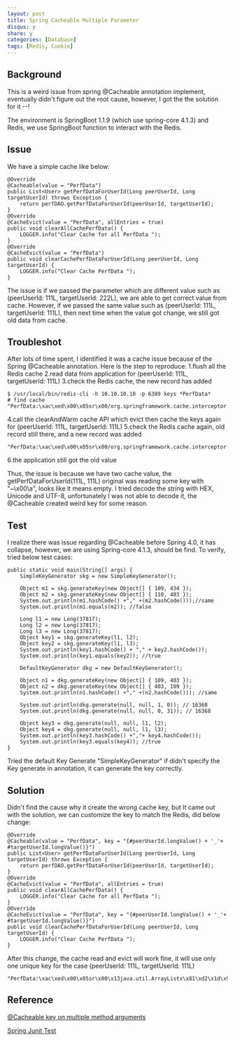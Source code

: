 ```yaml
---
layout: post
title: Spring Cacheable Multiple Parameter
disqus: y
share: y
categories: [Database]
tags: [Redis, Cookie]
---
```


Background
----------
This is a weird issue from spring @Cacheable annotation implement, eventually didn't figure out the root cause, however, I got the the solution for it --!

The environment is SpringBoot 1.1.9 (which use spring-core 4.1.3) and Redis, we use SpringBoot function to interact with the Redis.

Issue
-------
We have a simple cache like below:
~~~
@Override
@Cacheable(value = "PerfData")
public List<User> getPerfDataForUserId(Long peerUserId, Long targetUserId) throws Exception {
	return perfDAO.getPerfDataForUserId(peerUserId, targetUserId);
}
@Override
@CacheEvict(value = "PerfData", allEntries = true)
public void clearAllCachePerfData() {
	LOGGER.info("Clear Cache for all PerfData ");
}
@Override
@CacheEvict(value = "PerfData")
public void clearCachePerfDataForUserId(Long peerUserId, Long targetUserId) {
	LOGGER.info("Clear Cache PerfData ");
}
~~~
The issue is if we passed the parameter which are different value such as (peerUserId: 111L, targetUserId: 222L), we are able to get correct value from cache. However, if we passed the same value such as (peerUserId: 111L, targetUserId: 111L), then next time when the value got change, we still got old data from cache.

Troubleshot
----------
After lots of time spent, I identified it was a cache issue because of the Spring @Cacheable annotation. Here is the step to reproduce:
1.flush all the Redis cache
2.read data from application for (peerUserId: 111L, targetUserId: 111L)
3.check the Redis cache, the new record has added
~~~
$ /usr/local/bin/redis-cli -h 10.10.10.10 -p 6389 keys *PerfData*
# find cache
"PerfData:\xac\xed\x00\x05sr\x00/org.springframework.cache.interceptor.SimpleKeyL\nW\x03km\x93\xd8\x02\x00\x02I\x00\bhashCode[\x00\x06paramst\x00\x13[Ljava/lang/Object;xp\x00\x12z\xe1ur\x00\x13[Ljava.lang.Object;\x90\xceX\x9f\x10s)l\x02\x00\x00xp\x00\x00\x00\x02sr\x00\x0ejava.lang.Long;\x8b\xe4\x90\xcc\x8f#\xdf\x02\x00\x01J\x00\x05valuexr\x00\x10java.lang.Number\x86\xac\x95\x1d\x0b\x94\xe0\x8b\x02\x00\x00xp\x00\x00\x00\x00\x00\x00\x93\xb9q\x00~\x00\a"
~~~
4.call the clearAndWarm cache API which evict then cache the keys again for (peerUserId: 111L, targetUserId: 111L)
5.check the Redis cache again, old record still there, and a new record was added
~~~
"PerfData:\xac\xed\x00\x05sr\x00/org.springframework.cache.interceptor.SimpleKeyL\nW\x03km\x93\xd8\x02\x00\x02I\x00\bhashCode[\x00\x06paramst\x00\x13[Ljava/lang/Object;xp\x00\x12z\xe1ur\x00\x13[Ljava.lang.Object;\x90\xceX\x9f\x10s)l\x02\x00\x00xp\x00\x00\x00\x02sr\x00\x0ejava.lang.Long;\x8b\xe4\x90\xcc\x8f#\xdf\x02\x00\x01J\x00\x05valuexr\x00\x10java.lang.Number\x86\xac\x95\x1d\x0b\x94\xe0\x8b\x02\x00\x00xp\x00\x00\x00\x00\x00\x00\x93\xb9sq\x00~\x00\x05\x00\x00\x00\x00\x00\x00\x93\xb9"
~~~
6.the application still got the old value

Thus, the issue is because we have two cache value, the getPerfDataForUserId(111L, 111L) original was reading some key with "~\x00\a", looks like it means empty. I tried decode the string with HEX, Unicode and UTF-8, unfortunately I was not able to decode it, the @Cacheable created weird key for some reason.

Test
---------
I realize there was issue regarding @Cacheable before Spring 4.0, it has collapse, however, we are using Spring-core 4.1.3, should be find. To verify, tried below test cases:
~~~
public static void main(String[] args) {
	SimpleKeyGenerator skg = new SimpleKeyGenerator();
	
	Object m1 = skg.generateKey(new Object[] { 109, 434 });
	Object m2 = skg.generateKey(new Object[] { 110, 403 });
	System.out.println(m1.hashCode() +"," +(m2.hashCode()));//same
	System.out.println(m1.equals(m2)); //false
	
	Long l1 = new Long(37817);
	Long l2 = new Long(37817);
	Long l3 = new Long(37817);
	Object key1 = skg.generateKey(l1, l2);
	Object key2 = skg.generateKey(l1, l3);
	System.out.println(key1.hashCode() + "," + key2.hashCode());
	System.out.println(key1.equals(key2)); //true
	
	DefaultKeyGenerator dkg = new DefaultKeyGenerator();
	
	Object n1 = dkg.generateKey(new Object[] { 109, 403 });
	Object n2 = dkg.generateKey(new Object[] { 403, 109 });
	System.out.println(n1.hashCode() +"," +(n2.hashCode())); //same
	
	System.out.println(dkg.generate(null, null, 1, 0)); // 16368
	System.out.println(dkg.generate(null, null, 0, 31)); // 16368
	
	Object key3 = dkg.generate(null, null, l1, l2);
	Object key4 = dkg.generate(null, null, l1, l3);
	System.out.println(key3.hashCode() +","+ key4.hashCode());
	System.out.println(key3.equals(key4)); //true
}
~~~
Tried the default Key Generate "SimpleKeyGenerator" if didn't specify the Key generate in annotation, it can generate the key correctly.

Solution
--------
Didn't find the cause why it create the wrong cache key, but It came out with the solution, we can customize the key to match the Redis, did below change:
~~~
@Override
@Cacheable(value = "PerfData", key = "{#peerUserId.longValue() + '_'+ #targetUserId.longValue()}")
public List<User> getPerfDataForUserId(Long peerUserId, Long targetUserId) throws Exception {
	return perfDAO.getPerfDataForUserId(peerUserId, targetUserId);
}
@Override
@CacheEvict(value = "PerfData", allEntries = true)
public void clearAllCachePerfData() {
	LOGGER.info("Clear Cache for all PerfData ");
}
@Override
@CacheEvict(value = "PerfData", key = "{#peerUserId.longValue() + '_'+ #targetUserId.longValue()}")
public void clearCachePerfDataForUserId(Long peerUserId, Long targetUserId) {
	LOGGER.info("Clear Cache PerfData ");
}
~~~
After this change, the cache read and evict will work fine, it will use only one unique key for the case (peerUserId: 111L, targetUserId: 111L)
~~~
"PerfData:\xac\xed\x00\x05sr\x00\x13java.util.ArrayListx\x81\xd2\x1d\x99\xc7a\x9d\x03\x00\x01I\x00\x04sizexp\x00\x00\x00\x01w\x04\x00\x00\x00\x01t\x00\n111_111x"
~~~

Reference
---------
[@Cacheable key on multiple method arguments](https://stackoverflow.com/questions/14072380/cacheable-key-on-multiple-method-arguments)

[Spring Junit Test](https://github.com/spring-projects/spring-framework/blob/master/spring-context/src/test/java/org/springframework/cache/interceptor/SimpleKeyGeneratorTests.java)


